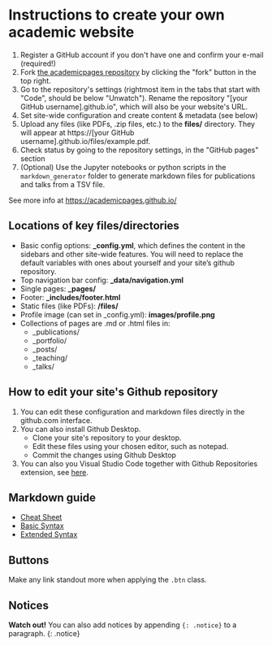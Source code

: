 # Instructions to create your own academic website

1. Register a GitHub account if you don't have one and confirm your e-mail (required!)
1. Fork [the academicpages repository](https://github.com/academicpages/academicpages.github.io) by clicking the "fork" button in the top right. 
1. Go to the repository's settings (rightmost item in the tabs that start with "Code", should be below "Unwatch"). Rename the repository "[your GitHub username].github.io", which will also be your website's URL.
1. Set site-wide configuration and create content & metadata (see below)
1. Upload any files (like PDFs, .zip files, etc.) to the **files/** directory. They will appear at https://[your GitHub username].github.io/files/example.pdf.  
1. Check status by going to the repository settings, in the "GitHub pages" section
1. (Optional) Use the Jupyter notebooks or python scripts in the `markdown_generator` folder to generate markdown files for publications and talks from a TSV file.

See more info at https://academicpages.github.io/


## Locations of key files/directories

* Basic config options: **_config.yml**, which defines the content in the sidebars and other site-wide features. You will need to replace the default variables with ones about yourself and your site’s github repository.
* Top navigation bar config: **_data/navigation.yml**
* Single pages: **_pages/**
* Footer: **_includes/footer.html**
* Static files (like PDFs): **/files/**
* Profile image (can set in _config.yml): **images/profile.png**
* Collections of pages are .md or .html files in:
    * _publications/
    * _portfolio/
    * _posts/
    * _teaching/
    * _talks/


## How to edit your site's Github repository

1. You can edit these configuration and markdown files directly in the github.com interface.
1. You can also install Github Desktop. 
    - Clone your site's repository to your desktop.
    - Edit these files using your chosen editor, such as notepad.
    - Commit the changes using Github Desktop
1. You can also you Visual Studio Code together with Github Repositories extension, see [here](https://code.visualstudio.com/docs/editor/github).


## Markdown guide

* [Cheat Sheet](https://www.markdownguide.org/cheat-sheet/)
* [Basic Syntax](https://www.markdownguide.org/basic-syntax/)
* [Extended Syntax](https://www.markdownguide.org/extended-syntax/)


## Buttons

Make any link standout more when applying the `.btn` class.

## Notices

**Watch out!** You can also add notices by appending `{: .notice}` to a paragraph.
{: .notice}
